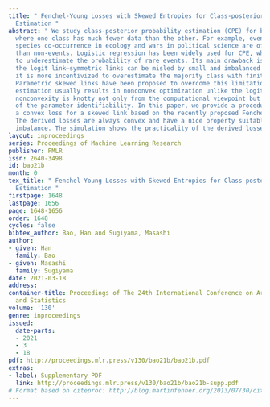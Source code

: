 ```yaml
---
title: " Fenchel-Young Losses with Skewed Entropies for Class-posterior Probability
  Estimation "
abstract: " We study class-posterior probability estimation (CPE) for binary responses
  where one class has much fewer data than the other. For example, events such as
  species co-occurrence in ecology and wars in political science are often much rarer
  than non-events. Logistic regression has been widely used for CPE, while it tends
  to underestimate the probability of rare events. Its main drawback is symmetry of
  the logit link—symmetric links can be misled by small and imbalanced samples because
  it is more incentivized to overestimate the majority class with finite samples.
  Parametric skewed links have been proposed to overcome this limitation, but their
  estimation usually results in nonconvex optimization unlike the logit link. Such
  nonconvexity is knotty not only from the computational viewpoint but also in terms
  of the parameter identifiability. In this paper, we provide a procedure to derive
  a convex loss for a skewed link based on the recently proposed Fenchel-Young losses.
  The derived losses are always convex and have a nice property suitable for class
  imbalance. The simulation shows the practicality of the derived losses. "
layout: inproceedings
series: Proceedings of Machine Learning Research
publisher: PMLR
issn: 2640-3498
id: bao21b
month: 0
tex_title: " Fenchel-Young Losses with Skewed Entropies for Class-posterior Probability
  Estimation "
firstpage: 1648
lastpage: 1656
page: 1648-1656
order: 1648
cycles: false
bibtex_author: Bao, Han and Sugiyama, Masashi
author:
- given: Han
  family: Bao
- given: Masashi
  family: Sugiyama
date: 2021-03-18
address:
container-title: Proceedings of The 24th International Conference on Artificial Intelligence
  and Statistics
volume: '130'
genre: inproceedings
issued:
  date-parts:
  - 2021
  - 3
  - 18
pdf: http://proceedings.mlr.press/v130/bao21b/bao21b.pdf
extras:
- label: Supplementary PDF
  link: http://proceedings.mlr.press/v130/bao21b/bao21b-supp.pdf
# Format based on citeproc: http://blog.martinfenner.org/2013/07/30/citeproc-yaml-for-bibliographies/
---
```

